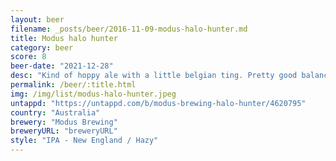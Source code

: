 ```yaml
---
layout: beer
filename: _posts/beer/2016-11-09-modus-halo-hunter.md
title: Modus halo hunter
category: beer
score: 8
beer-date: "2021-12-28"
desc: "Kind of hoppy ale with a little belgian ting. Pretty good balance between the two. The yeast comes through much more towards the end"
permalink: /beer/:title.html
img: /img/list/modus-halo-hunter.jpeg
untappd: "https://untappd.com/b/modus-brewing-halo-hunter/4620795"
country: "Australia"
brewery: "Modus Brewing"
breweryURL: "breweryURL"
style: "IPA - New England / Hazy"
---
```

